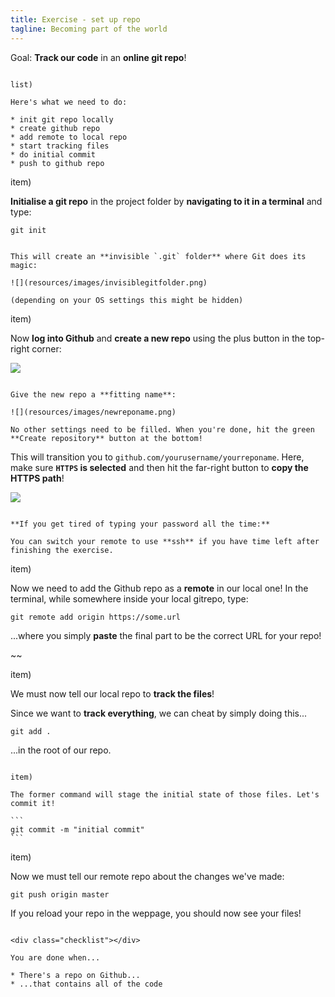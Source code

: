 ```yaml
---
title: Exercise - set up repo
tagline: Becoming part of the world
---
```


<div class="goal"></div>

Goal: **Track our code** in an **online git repo**!

~~~

list)

Here's what we need to do:

* init git repo locally
* create github repo
* add remote to local repo
* start tracking files
* do initial commit
* push to github repo

~~~

item)

**Initialise a git repo** in the project folder by **navigating to it in a terminal** and type:

```
git init
```

~~~

This will create an **invisible `.git` folder** where Git does its magic:

![](resources/images/invisiblegitfolder.png)

(depending on your OS settings this might be hidden)

~~~

item)

Now **log into Github** and **create a new repo** using the plus button in the top-right corner:

![](resources/images/newgithubrepo.png)

~~~

Give the new repo a **fitting name**:

![](resources/images/newreponame.png)

No other settings need to be filled. When you're done, hit the green **Create repository** button at the bottom!

~~~

This will transition you to `github.com/yourusername/yourreponame`. Here, make sure **`HTTPS` is selected** and then hit the far-right button to **copy the HTTPS path**!

![](resources/images/copynewrepoaddress.png)

~~~

**If you get tired of typing your password all the time:**

You can switch your remote to use **ssh** if you have time left after finishing the exercise.

~~~
item)

Now we need to add the Github repo as a **remote** in our local one! In the terminal, while somewhere inside your local gitrepo, type:

```
git remote add origin https://some.url
```

...where you simply **paste** the final part to be the correct URL for your repo!

~~

item)

We must now tell our local repo to **track the files**!

Since we want to **track everything**, we can cheat by simply doing this...

```
git add .
```

...in the root of our repo.

~~~

item)

The former command will stage the initial state of those files. Let's commit it!

```
git commit -m "initial commit"
```

~~~~

item)

Now we must tell our remote repo about the changes we've made:

```
git push origin master
```

If you reload your repo in the weppage, you should now see your files!

~~~~

<div class="checklist"></div>

You are done when...

* There's a repo on Github...
* ...that contains all of the code
